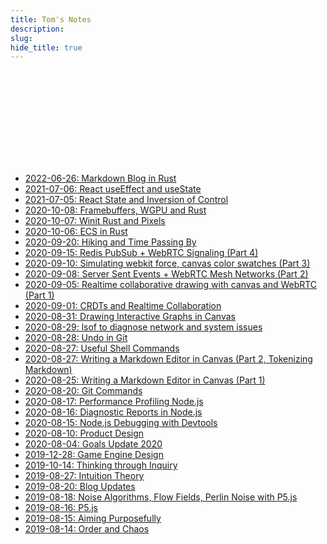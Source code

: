 ```yaml
---
title: Tom's Notes
description:
slug:
hide_title: true
---
```

<script type="text/javascript" src="/assets/packages/particles.js/particles.min.js"></script>
<div id="particles-js" style="margin-top: -50px;height: 200px;">
</div>
<script type="text/javascript">
    particlesJS.load('particles-js', '/assets/packages/particles.js/particles.json', function() {
    });
</script>

- [2022-06-26: Markdown Blog in Rust](/2022/06/26/tide)
- [2021-07-06: React useEffect and useState](/2021/07/06/react-useEffect-useState)
- [2021-07-05: React State and Inversion of Control](/2021/07/05/react-state)
- [2020-10-08: Framebuffers, WGPU and Rust](/2020/10/08/framebuffers)
- [2020-10-07: Winit Rust and Pixels](/2020/10/07/winit-rust)
- [2020-10-06: ECS in Rust](/2020/10/06/ecs-in-rust)
- [2020-09-20: Hiking and Time Passing By](/2020/09/20/hiking-time-passing)
- [2020-09-15: Redis PubSub + WebRTC Signaling (Part 4)](/2020/09/15/redis-pubsub-drawing)
- [2020-09-10: Simulating webkit force, canvas color swatches (Part 3)](/2020/09/10/color-swatch-webkit-force)
- [2020-09-08: Server Sent Events + WebRTC Mesh Networks (Part 2)](/2020/09/08/collaborative-drawing-sse-webrtc)
- [2020-09-05: Realtime collaborative drawing with canvas and WebRTC (Part 1)](/2020/09/05/collaborative-drawing-webrtc-canvas)
- [2020-09-01: CRDTs and Realtime Collaboration](/2020/09/01/intro-to-crdts)
- [2020-08-31: Drawing Interactive Graphs in Canvas](/2020/08/31/interactive-graphs-canvas)
- [2020-08-29: lsof to diagnose network and system issues](/2020/08/29/lsof-system-diagnosis)
- [2020-08-28: Undo in Git](/2020/08/28/undo-in-git)
- [2020-08-27: Useful Shell Commands](/2020/08/27/shell-commands)
- [2020-08-27: Writing a Markdown Editor in Canvas (Part 2, Tokenizing Markdown)](/2020/08/27/tokenizing-markdown)
- [2020-08-25: Writing a Markdown Editor in Canvas (Part 1)](/2020/08/25/canvas-markdown-editor)
- [2020-08-20: Git Commands](/2020/08/20/git-commands)
- [2020-08-17: Performance Profiling Node.js](/2020/08/17/performance-profiling-nodejs)
- [2020-08-16: Diagnostic Reports in Node.js](/2020/08/16/diagnostics-nodejs)
- [2020-08-15: Node.js Debugging with Devtools](/2020/08/15/nodejs-debugger)
- [2020-08-10: Product Design](/2020/08/10/how-to-build-a-product-without-much-design-background)
- [2020-08-04: Goals Update 2020](/2020/08/04/goals)
- [2019-12-28: Game Engine Design](/2019/12/28/game)
- [2019-10-14: Thinking through Inquiry](/2019/10/14/inquiry)
- [2019-08-27: Intuition Theory](/2019/08/27/intuition)
- [2019-08-20: Blog Updates](/2019/08/20/blog)
- [2019-08-18: Noise Algorithms, Flow Fields, Perlin Noise with P5.js](/2019/08/18/noise)
- [2019-08-16: P5.js](/2019/08/16/p5js)
- [2019-08-15: Aiming Purposefully](/2019/08/15/aiming-purposefully)
- [2019-08-14: Order and Chaos](/2019/08/14/tilemaps)
